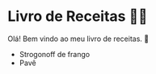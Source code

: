 # Livro de Receitas :man_cook:

Olá! Bem vindo ao meu livro de receitas. :wave:

- Strogonoff de frango
- Pavê
